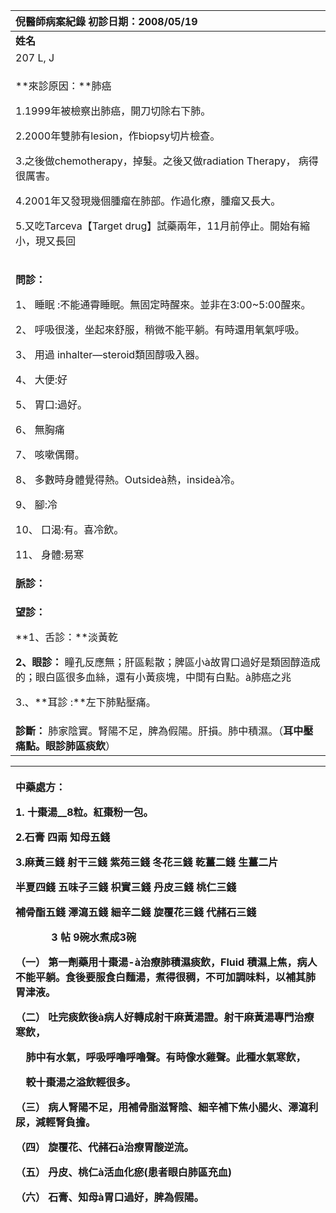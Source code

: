﻿|**倪醫師病案紀錄**     初診日期：2008/05/19|
| :- |
|**姓名**|**性別：**|**年齡及體型**|**來診日期：**|
|207 L, J|F|68歲 微胖|2008/05/19|
|<p>**來診原因：**肺癌</p><p>1\.1999年被檢察出肺癌，開刀切除右下肺。</p><p>2\.2000年雙肺有lesion，作biopsy切片檢查。</p><p>3\.之後做chemotherapy，掉髮。之後又做radiation Therapy， 病得很厲害。</p><p>4\.2001年又發現幾個腫瘤在肺部。作過化療，腫瘤又長大。</p><p>5\.又吃Tarceva【Target drug】試藥兩年，11月前停止。開始有縮小，現又長回</p><p></p>|
|<p>**問診：**</p><p>1、 睡眠 :不能通霄睡眠。無固定時醒來。並非在3:00~5:00醒來。</p><p>2、 呼吸很淺，坐起來舒服，稍微不能平躺。有時還用氧氣呼吸。</p><p>3、 用過 inhalter—steroid類固醇吸入器。</p><p>4、 大便:好</p><p>5、 胃口:過好。</p><p>6、 無胸痛</p><p>7、 咳嗽偶爾。</p><p>8、 多數時身體覺得熱。Outsideà熱，insideà冷。</p><p>9、 腳:冷</p><p>10、 口渴:有。喜冷飲。</p><p>11、 身體:易寒</p>|
|**脈診：**|
|<p>**望診：**</p><p>**1、舌診：**淡黃乾</p><p>**2、眼診：** 瞳孔反應無；肝區鬆散；脾區小à故胃口過好是類固醇造成的；眼白區很多血絲，還有小黃痰塊，中間有白點。à肺癌之兆</p><p>3\.、**耳診 :**左下肺點壓痛。</p>|
|**診斷：** 肺家陰實。腎陽不足，脾為假陽。肝損。肺中積濕。（**耳中壓痛點。眼診肺區痰飲**）|



|<p>**中藥處方：**</p><p>**1.** 十棗湯\_\_8粒。紅棗粉一包。</p><p>**2.**石膏 四兩 知母五錢</p><p>3\.麻黃三錢 射干三錢  紫苑三錢 冬花三錢 乾薑二錢 生薑二片</p><p>半夏四錢 五味子三錢 枳實三錢 丹皮三錢 桃仁三錢 </p><p>補骨酯五錢 澤瀉五錢 細辛二錢 旋覆花三錢 代赭石三錢</p><p>`       `3 帖 9碗水煮成3碗</p><p>（一） 第一劑藥用**十棗湯**-à**治療肺積濕痰飲**，Fluid 積濕上焦，病人不能平躺。食後要服食白麵湯，煮得很稠，不可加調味料，以補其肺胃津液。</p><p>（二） 吐完痰飲後à病人好轉成**射干麻黃湯證。射干麻黃湯**專門治療寒飲，</p><p>`  `肺中有水氣，呼吸呼嚕呼嚕聲。有時像水雞聲。此種水氣寒飲，</p><p>`  `較**十棗湯**之溢飲輕很多。</p><p>（三） 病人腎陽不足，用補骨脂滋腎陰、細辛補下焦小腸火、澤瀉利尿，減輕腎負擔。</p><p>（四） 旋覆花、代赭石à**治療胃酸逆流**。</p><p>（五） 丹皮、桃仁à**活血化瘀(患者眼白肺區充血)**</p><p>（六） 石膏、知母à**胃口過好，脾為假陽**。</p><p></p>|
| :- |

